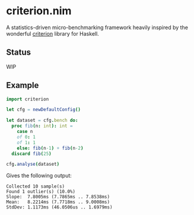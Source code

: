 # criterion.nim

A statistics-driven micro-benchmarking framework heavily inspired by the
wonderful [criterion](https://github.com/bos/criterion) library for Haskell.

## Status

WIP

## Example

```nim
import criterion

let cfg = newDefaultConfig()

let dataset = cfg.bench do:
  proc fib(n: int): int =
    case n
    of 0: 1
    of 1: 1
    else: fib(n-1) + fib(n-2)
  discard fib(25)

cfg.analyse(dataset)
```

Gives the following output:

```
Collected 10 sample(s)
Found 1 outlier(s) (10.0%)
Slope:  7.8005ms (7.7865ms .. 7.8538ms)
Mean:   8.2214ms (7.7718ms .. 9.0008ms)
StdDev: 1.1173ms (46.0506us .. 1.6979ms)
```

